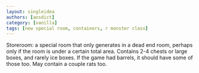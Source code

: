```yaml
---
layout: singleidea
authors: [aosdict]
category: [vanilla]
tags: [new special room, containers, r monster class]
---
```

Storeroom: a special room that only generates in a dead end room, perhaps only if the room is under a certain total area. Contains 2-4 chests or large boxes, and rarely ice boxes. If the game had barrels, it should have some of those too. May contain a couple rats too.

